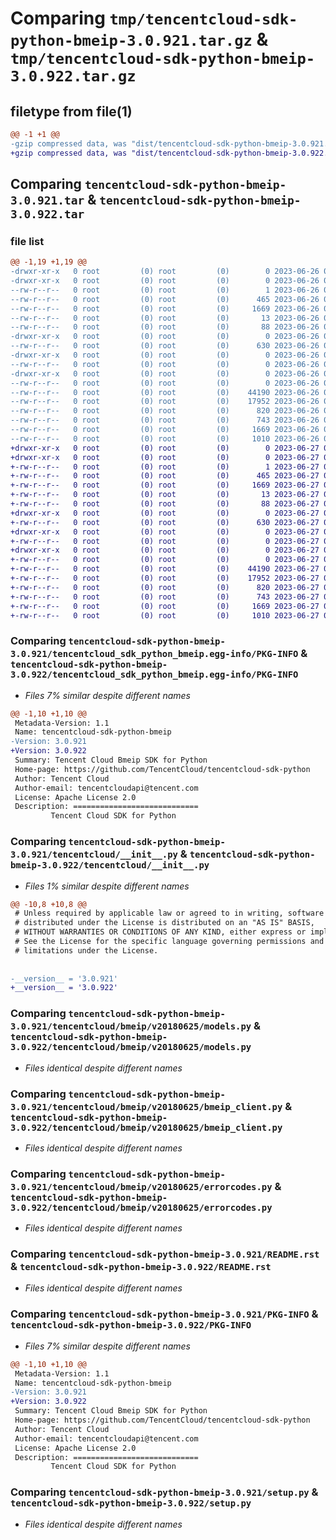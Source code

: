 # Comparing `tmp/tencentcloud-sdk-python-bmeip-3.0.921.tar.gz` & `tmp/tencentcloud-sdk-python-bmeip-3.0.922.tar.gz`

## filetype from file(1)

```diff
@@ -1 +1 @@
-gzip compressed data, was "dist/tencentcloud-sdk-python-bmeip-3.0.921.tar", last modified: Mon Jun 26 00:17:25 2023, max compression
+gzip compressed data, was "dist/tencentcloud-sdk-python-bmeip-3.0.922.tar", last modified: Tue Jun 27 00:18:06 2023, max compression
```

## Comparing `tencentcloud-sdk-python-bmeip-3.0.921.tar` & `tencentcloud-sdk-python-bmeip-3.0.922.tar`

### file list

```diff
@@ -1,19 +1,19 @@
-drwxr-xr-x   0 root         (0) root         (0)        0 2023-06-26 00:17:25.000000 tencentcloud-sdk-python-bmeip-3.0.921/
-drwxr-xr-x   0 root         (0) root         (0)        0 2023-06-26 00:17:25.000000 tencentcloud-sdk-python-bmeip-3.0.921/tencentcloud_sdk_python_bmeip.egg-info/
--rw-r--r--   0 root         (0) root         (0)        1 2023-06-26 00:17:25.000000 tencentcloud-sdk-python-bmeip-3.0.921/tencentcloud_sdk_python_bmeip.egg-info/dependency_links.txt
--rw-r--r--   0 root         (0) root         (0)      465 2023-06-26 00:17:25.000000 tencentcloud-sdk-python-bmeip-3.0.921/tencentcloud_sdk_python_bmeip.egg-info/SOURCES.txt
--rw-r--r--   0 root         (0) root         (0)     1669 2023-06-26 00:17:25.000000 tencentcloud-sdk-python-bmeip-3.0.921/tencentcloud_sdk_python_bmeip.egg-info/PKG-INFO
--rw-r--r--   0 root         (0) root         (0)       13 2023-06-26 00:17:25.000000 tencentcloud-sdk-python-bmeip-3.0.921/tencentcloud_sdk_python_bmeip.egg-info/top_level.txt
--rw-r--r--   0 root         (0) root         (0)       88 2023-06-26 00:17:25.000000 tencentcloud-sdk-python-bmeip-3.0.921/setup.cfg
-drwxr-xr-x   0 root         (0) root         (0)        0 2023-06-26 00:17:25.000000 tencentcloud-sdk-python-bmeip-3.0.921/tencentcloud/
--rw-r--r--   0 root         (0) root         (0)      630 2023-06-26 00:17:25.000000 tencentcloud-sdk-python-bmeip-3.0.921/tencentcloud/__init__.py
-drwxr-xr-x   0 root         (0) root         (0)        0 2023-06-26 00:17:25.000000 tencentcloud-sdk-python-bmeip-3.0.921/tencentcloud/bmeip/
--rw-r--r--   0 root         (0) root         (0)        0 2023-06-26 00:17:25.000000 tencentcloud-sdk-python-bmeip-3.0.921/tencentcloud/bmeip/__init__.py
-drwxr-xr-x   0 root         (0) root         (0)        0 2023-06-26 00:17:25.000000 tencentcloud-sdk-python-bmeip-3.0.921/tencentcloud/bmeip/v20180625/
--rw-r--r--   0 root         (0) root         (0)        0 2023-06-26 00:17:25.000000 tencentcloud-sdk-python-bmeip-3.0.921/tencentcloud/bmeip/v20180625/__init__.py
--rw-r--r--   0 root         (0) root         (0)    44190 2023-06-26 00:17:25.000000 tencentcloud-sdk-python-bmeip-3.0.921/tencentcloud/bmeip/v20180625/models.py
--rw-r--r--   0 root         (0) root         (0)    17952 2023-06-26 00:17:25.000000 tencentcloud-sdk-python-bmeip-3.0.921/tencentcloud/bmeip/v20180625/bmeip_client.py
--rw-r--r--   0 root         (0) root         (0)      820 2023-06-26 00:17:25.000000 tencentcloud-sdk-python-bmeip-3.0.921/tencentcloud/bmeip/v20180625/errorcodes.py
--rw-r--r--   0 root         (0) root         (0)      743 2023-06-26 00:17:25.000000 tencentcloud-sdk-python-bmeip-3.0.921/README.rst
--rw-r--r--   0 root         (0) root         (0)     1669 2023-06-26 00:17:25.000000 tencentcloud-sdk-python-bmeip-3.0.921/PKG-INFO
--rw-r--r--   0 root         (0) root         (0)     1010 2023-06-26 00:17:25.000000 tencentcloud-sdk-python-bmeip-3.0.921/setup.py
+drwxr-xr-x   0 root         (0) root         (0)        0 2023-06-27 00:18:06.000000 tencentcloud-sdk-python-bmeip-3.0.922/
+drwxr-xr-x   0 root         (0) root         (0)        0 2023-06-27 00:18:06.000000 tencentcloud-sdk-python-bmeip-3.0.922/tencentcloud_sdk_python_bmeip.egg-info/
+-rw-r--r--   0 root         (0) root         (0)        1 2023-06-27 00:18:06.000000 tencentcloud-sdk-python-bmeip-3.0.922/tencentcloud_sdk_python_bmeip.egg-info/dependency_links.txt
+-rw-r--r--   0 root         (0) root         (0)      465 2023-06-27 00:18:06.000000 tencentcloud-sdk-python-bmeip-3.0.922/tencentcloud_sdk_python_bmeip.egg-info/SOURCES.txt
+-rw-r--r--   0 root         (0) root         (0)     1669 2023-06-27 00:18:06.000000 tencentcloud-sdk-python-bmeip-3.0.922/tencentcloud_sdk_python_bmeip.egg-info/PKG-INFO
+-rw-r--r--   0 root         (0) root         (0)       13 2023-06-27 00:18:06.000000 tencentcloud-sdk-python-bmeip-3.0.922/tencentcloud_sdk_python_bmeip.egg-info/top_level.txt
+-rw-r--r--   0 root         (0) root         (0)       88 2023-06-27 00:18:06.000000 tencentcloud-sdk-python-bmeip-3.0.922/setup.cfg
+drwxr-xr-x   0 root         (0) root         (0)        0 2023-06-27 00:18:06.000000 tencentcloud-sdk-python-bmeip-3.0.922/tencentcloud/
+-rw-r--r--   0 root         (0) root         (0)      630 2023-06-27 00:18:06.000000 tencentcloud-sdk-python-bmeip-3.0.922/tencentcloud/__init__.py
+drwxr-xr-x   0 root         (0) root         (0)        0 2023-06-27 00:18:06.000000 tencentcloud-sdk-python-bmeip-3.0.922/tencentcloud/bmeip/
+-rw-r--r--   0 root         (0) root         (0)        0 2023-06-27 00:18:06.000000 tencentcloud-sdk-python-bmeip-3.0.922/tencentcloud/bmeip/__init__.py
+drwxr-xr-x   0 root         (0) root         (0)        0 2023-06-27 00:18:06.000000 tencentcloud-sdk-python-bmeip-3.0.922/tencentcloud/bmeip/v20180625/
+-rw-r--r--   0 root         (0) root         (0)        0 2023-06-27 00:18:06.000000 tencentcloud-sdk-python-bmeip-3.0.922/tencentcloud/bmeip/v20180625/__init__.py
+-rw-r--r--   0 root         (0) root         (0)    44190 2023-06-27 00:18:06.000000 tencentcloud-sdk-python-bmeip-3.0.922/tencentcloud/bmeip/v20180625/models.py
+-rw-r--r--   0 root         (0) root         (0)    17952 2023-06-27 00:18:06.000000 tencentcloud-sdk-python-bmeip-3.0.922/tencentcloud/bmeip/v20180625/bmeip_client.py
+-rw-r--r--   0 root         (0) root         (0)      820 2023-06-27 00:18:06.000000 tencentcloud-sdk-python-bmeip-3.0.922/tencentcloud/bmeip/v20180625/errorcodes.py
+-rw-r--r--   0 root         (0) root         (0)      743 2023-06-27 00:18:06.000000 tencentcloud-sdk-python-bmeip-3.0.922/README.rst
+-rw-r--r--   0 root         (0) root         (0)     1669 2023-06-27 00:18:06.000000 tencentcloud-sdk-python-bmeip-3.0.922/PKG-INFO
+-rw-r--r--   0 root         (0) root         (0)     1010 2023-06-27 00:18:06.000000 tencentcloud-sdk-python-bmeip-3.0.922/setup.py
```

### Comparing `tencentcloud-sdk-python-bmeip-3.0.921/tencentcloud_sdk_python_bmeip.egg-info/PKG-INFO` & `tencentcloud-sdk-python-bmeip-3.0.922/tencentcloud_sdk_python_bmeip.egg-info/PKG-INFO`

 * *Files 7% similar despite different names*

```diff
@@ -1,10 +1,10 @@
 Metadata-Version: 1.1
 Name: tencentcloud-sdk-python-bmeip
-Version: 3.0.921
+Version: 3.0.922
 Summary: Tencent Cloud Bmeip SDK for Python
 Home-page: https://github.com/TencentCloud/tencentcloud-sdk-python
 Author: Tencent Cloud
 Author-email: tencentcloudapi@tencent.com
 License: Apache License 2.0
 Description: ============================
         Tencent Cloud SDK for Python
```

### Comparing `tencentcloud-sdk-python-bmeip-3.0.921/tencentcloud/__init__.py` & `tencentcloud-sdk-python-bmeip-3.0.922/tencentcloud/__init__.py`

 * *Files 1% similar despite different names*

```diff
@@ -10,8 +10,8 @@
 # Unless required by applicable law or agreed to in writing, software
 # distributed under the License is distributed on an "AS IS" BASIS,
 # WITHOUT WARRANTIES OR CONDITIONS OF ANY KIND, either express or implied.
 # See the License for the specific language governing permissions and
 # limitations under the License.
 
 
-__version__ = '3.0.921'
+__version__ = '3.0.922'
```

### Comparing `tencentcloud-sdk-python-bmeip-3.0.921/tencentcloud/bmeip/v20180625/models.py` & `tencentcloud-sdk-python-bmeip-3.0.922/tencentcloud/bmeip/v20180625/models.py`

 * *Files identical despite different names*

### Comparing `tencentcloud-sdk-python-bmeip-3.0.921/tencentcloud/bmeip/v20180625/bmeip_client.py` & `tencentcloud-sdk-python-bmeip-3.0.922/tencentcloud/bmeip/v20180625/bmeip_client.py`

 * *Files identical despite different names*

### Comparing `tencentcloud-sdk-python-bmeip-3.0.921/tencentcloud/bmeip/v20180625/errorcodes.py` & `tencentcloud-sdk-python-bmeip-3.0.922/tencentcloud/bmeip/v20180625/errorcodes.py`

 * *Files identical despite different names*

### Comparing `tencentcloud-sdk-python-bmeip-3.0.921/README.rst` & `tencentcloud-sdk-python-bmeip-3.0.922/README.rst`

 * *Files identical despite different names*

### Comparing `tencentcloud-sdk-python-bmeip-3.0.921/PKG-INFO` & `tencentcloud-sdk-python-bmeip-3.0.922/PKG-INFO`

 * *Files 7% similar despite different names*

```diff
@@ -1,10 +1,10 @@
 Metadata-Version: 1.1
 Name: tencentcloud-sdk-python-bmeip
-Version: 3.0.921
+Version: 3.0.922
 Summary: Tencent Cloud Bmeip SDK for Python
 Home-page: https://github.com/TencentCloud/tencentcloud-sdk-python
 Author: Tencent Cloud
 Author-email: tencentcloudapi@tencent.com
 License: Apache License 2.0
 Description: ============================
         Tencent Cloud SDK for Python
```

### Comparing `tencentcloud-sdk-python-bmeip-3.0.921/setup.py` & `tencentcloud-sdk-python-bmeip-3.0.922/setup.py`

 * *Files identical despite different names*

